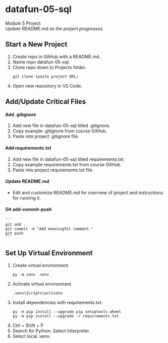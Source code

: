 # datafun-05-sql
Module 5 Project  
*Update README.md as the project progresses.*  

## Start a New Project
1. Create repo in GitHub with a README.md.
2. Name repo datafun-05-sql.
3. Clone repo down to Projects folder.
    ```  
    git clone (paste project URL)
    ```  
4. Open new repository in VS Code.

## Add/Update Critical Files
#### Add .gitignore
1. Add new file in datafun-05-sql titled .gitignore.
2. Copy example .gitignore from course GitHub.
3. Paste into project .gitignore file.

#### Add requirements.txt
1. Add new file in datafun-05-sql titled requirements.txt.
2. Copy example requirements.txt from course GitHub.
3. Paste into project requirements.txt file.

#### Update README.md
* Edit and customize README.md for overview of project and instructions for running it.

#### Git add-commit-push
    ```
    git add .
    git commit -m "Add meaningful comment."
    git push
    ```

## Set Up Virtual Environment
1. Create virtual environment.
    ```
    py -m venv .venv
    ```
2. Activate virtual environment.
    ```
    .venv\Scripts\activate
    ```
3. Install dependencies with requirements.txt.
    ```
    py -m pip install --upgrade pip setuptools wheel
    py -m pip install --upgrade -r requirements.txt
    ```
4. Ctrl + Shift + P
5. Search for Python: Select Interpreter.
6. Select local .venv.